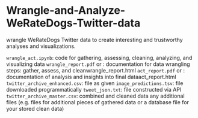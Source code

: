 # Wrangle-and-Analyze-WeRateDogs-Twitter-data
wrangle WeRateDogs Twitter data to create interesting and trustworthy analyses and visualizations.


`wrangle_act.ipynb`: code for gathering, assessing, cleaning, analyzing, and visualizing data
`wrangle_report.pdf` or : documentation for data wrangling steps: gather, assess, and cleanwrangle_report.html
`act_report.pdf` or : documentation of analysis and insights into final dataact_report.html
`twitter_archive_enhanced.csv`: file as given
`image_predictions.tsv`: file downloaded programmatically
`tweet_json.txt`: file constructed via API
`twitter_archive_master.csv`: combined and cleaned data
any additional files (e.g. files for additional pieces of gathered data or a database file for your stored clean data)

